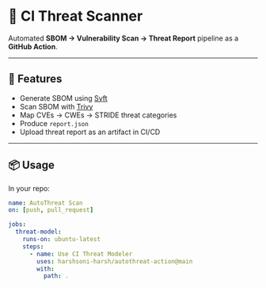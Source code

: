 # 🔐 CI Threat Scanner

Automated **SBOM → Vulnerability Scan → Threat Report** pipeline as a **GitHub Action**.

---

## 🚀 Features
- Generate SBOM using [Syft](https://github.com/anchore/syft)
- Scan SBOM with [Trivy](https://github.com/aquasecurity/trivy)
- Map CVEs → CWEs → STRIDE threat categories
- Produce `report.json`
- Upload threat report as an artifact in CI/CD

---

## 📦 Usage

In your repo:

```yaml
name: AutoThreat Scan
on: [push, pull_request]

jobs:
  threat-model:
    runs-on: ubuntu-latest
    steps:
      - name: Use CI Threat Modeler
        uses: harshsoni-harsh/autothreat-action@main
        with:
          path: .
